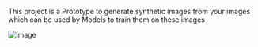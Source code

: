 This project is a Prototype to generate synthetic images from your images which can be used by Models to train them on these images

![image](https://github.com/AashishKumar-3002/Img2Img/assets/110625812/b5e8311a-643f-4d6c-bbf3-36ecf1e0a6eb)
